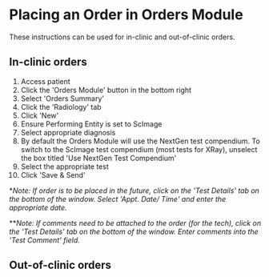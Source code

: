 # Placing an Order in Orders Module

These instructions can be used for in-clinic and out-of-clinic orders.

## In-clinic orders

1. Access patient
2. Click the 'Orders Module' button in the bottom right
3. Select 'Orders Summary'
4. Click the 'Radiology' tab
5. Click 'New'
6. Ensure Performing Entity is set to ScImage
7. Select appropriate diagnosis
8. By default the Orders Module will use the NextGen test compendium. To switch to the ScImage test compendium (most tests for XRay), unselect the box titled 'Use NextGen Test Compendium'
9. Select the appropriate test
10. Click 'Save & Send'

**Note: If order is to be placed in the future, click on the 'Test Details' tab on the bottom of the window. Select 'Appt. Date/ Time' and enter the appropriate date.*

***Note: If comments need to be attached to the order (for the tech), click on the 'Test Details' tab on the bottom of the window. Enter comments into the 'Test Comment' field.*

## Out-of-clinic orders
